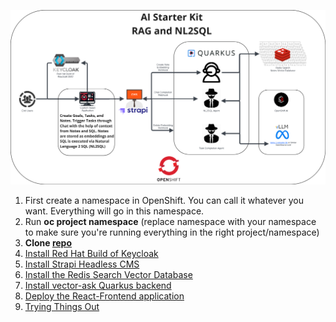 ![architecture.png](architecture.png)
1. First create a namespace in OpenShift. You can call it whatever you want. Everything will go in this namespace.
2. Run **oc project namespace** (replace namespace with your namespace to make sure you're running everything in the right project/namespace)
3. **Clone [repo](https://github.com/purefield-demo-team/ai-hackathon-starter.git)**
4. [Install Red Hat Build of Keycloak](install-keycloak-readme)
5. [Install Strapi Headless CMS](install-strapi-readme)
6. [Install the Redis Search Vector Database](install-redis-search-readme)
7. [Install vector-ask Quarkus backend](install-quarkus-backend-readme)
8. [Deploy the React-Frontend application](install-react-frontend-readme)
9. [Trying Things Out](testing-the-application-readme)
